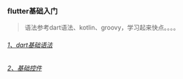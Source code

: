 ### flutter基础入门
>语法参考dart语法、kotlin、groovy，学习起来快点。。。。

###### [1、dart基础语法](https://github.com/sunnnydaydev/flutter_app/blob/master/dart%E5%9F%BA%E7%A1%80%E8%AF%AD%E6%B3%95.md)

###### [2、基础控件](https://github.com/sunnnydaydev/flutter_app/blob/master/%E6%8E%A7%E4%BB%B6%E5%9F%BA%E7%A1%80.md)
